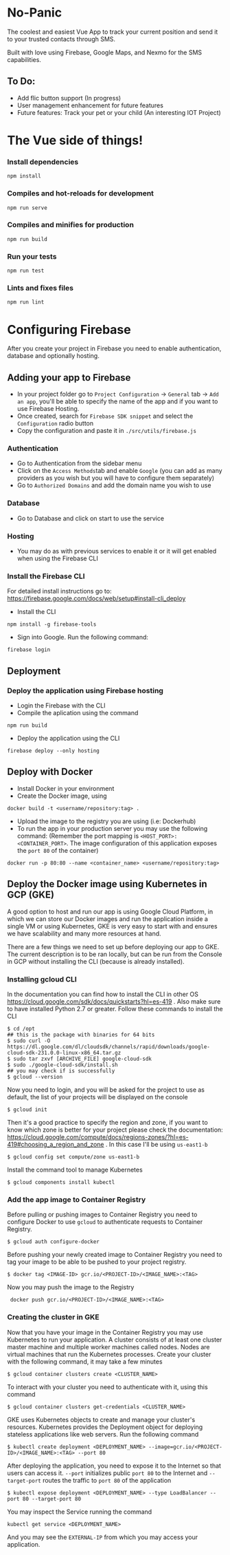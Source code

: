 # No-Panic

The coolest and easiest Vue App to track your current position and send it to your trusted contacts through SMS.

Built with love using Firebase, Google Maps, and Nexmo for the SMS capabilities.

## To Do:

- Add flic button support (In progress)
- User management enhancement for future features
- Future features: Track your pet or your child (An interesting IOT Project)

# The Vue side of things!

### Install dependencies

```
npm install
```

### Compiles and hot-reloads for development

```
npm run serve
```

### Compiles and minifies for production

```
npm run build
```

### Run your tests

```
npm run test
```

### Lints and fixes files

```
npm run lint
```

# Configuring Firebase

After you create your project in Firebase you need to enable authentication, database and optionally hosting.

## Adding your app to Firebase

- In your project folder go to `Project Configuration` -> `General` tab -> `Add an app`, you'll be able to specify the name of the app and if you want to use Firebase Hosting.
- Once created, search for `Firebase SDK snippet` and select the `Configuration` radio button
- Copy the configuration and paste it in `./src/utils/firebase.js`

### Authentication

- Go to Authentication from the sidebar menu
- Click on the `Access Methods`tab and enable `Google` (you can add as many providers as you wish but you will have to configure them separately)
- Go to `Authorized Domains` and add the domain name you wish to use

### Database

- Go to Database and click on start to use the service

### Hosting

- You may do as with previous services to enable it or it will get enabled when using the Firebase CLI

### Install the Firebase CLI

For detailed install instructions go to: https://firebase.google.com/docs/web/setup#install-cli_deploy

- Install the CLI

```
npm install -g firebase-tools
```

- Sign into Google. Run the following command:

```
firebase login
```

## Deployment

### Deploy the application using Firebase hosting

- Login the Firebase with the CLI
- Compile the aplication using the command

```
npm run build
```

- Deploy the application using the CLI

```
firebase deploy --only hosting
```

## Deploy with Docker

- Install Docker in your environment
- Create the Docker image, using

```
docker build -t <username/repository:tag> .
```

- Upload the image to the registry you are using (i.e: Dockerhub)
- To run the app in your production server you may use the following command: (Remember the port mapping is `<HOST_PORT>:<CONTAINER_PORT>`. The image configuration of this application exposes the `port 80` of the container)

```
docker run -p 80:80 --name <container_name> <username/repository:tag>
```

## Deploy the Docker image using Kubernetes in GCP (GKE)

A good option to host and run our app is using Google Cloud Platform, in which we can store our Docker images and run the application inside a single VM or using Kubernetes, GKE is very easy to start with and ensures we have scalability and many more resources at hand.

There are a few things we need to set up before deploying our app to GKE. The current description is to be ran locally, but can be run from the Console in GCP without installing the CLI (because is already installed).

### Installing gcloud CLI

In the documentation you can find how to install the CLI in other OS https://cloud.google.com/sdk/docs/quickstarts?hl=es-419 . Also make sure to have installed Python 2.7 or greater. Follow these commands to install the CLI

```
$ cd /opt
## this is the package with binaries for 64 bits
$ sudo curl -O https://dl.google.com/dl/cloudsdk/channels/rapid/downloads/google-cloud-sdk-231.0.0-linux-x86_64.tar.gz
$ sudo tar zxvf [ARCHIVE_FILE] google-cloud-sdk
$ sudo ./google-cloud-sdk/install.sh
## you may check if is successfully
$ gcloud --version
```

Now you need to login, and you will be asked for the project to use as default, the list of your projects will be displayed on the console

```
$ gcloud init
```

Then it's a good practice to specify the region and zone, if you want to know which zone is better for your project please check the documentation: https://cloud.google.com/compute/docs/regions-zones/?hl=es-419#choosing_a_region_and_zone . In this case I'll be using `us-east1-b`

```
$ gcloud config set compute/zone us-east1-b
```

Install the command tool to manage Kubernetes

```
$ gcloud components install kubectl
```

### Add the app image to Container Registry

Before pulling or pushing images to Container Registry you need to configure Docker to use `gcloud` to authenticate requests to Container Registry.

```
$ gcloud auth configure-docker
```

Before pushing your newly created image to Container Registry you need to tag your image to be able to be pushed to your project registry.

```
$ docker tag <IMAGE-ID> gcr.io/<PROJECT-ID>/<IMAGE_NAME>:<TAG>
```

Now you may push the image to the Registry

```
 docker push gcr.io/<PROJECT-ID>/<IMAGE_NAME>:<TAG>
```

### Creating the cluster in GKE

Now that you have your image in the Container Registry you may use Kubernetes to run your application. A cluster consists of at least one cluster master machine and multiple worker machines called nodes. Nodes are virtual machines that run the Kubernetes processes.
Create your cluster with the following command, it may take a few minutes

```
$ gcloud container clusters create <CLUSTER_NAME>
```

To interact with your cluster you need to authenticate with it, using this command

```
$ gcloud container clusters get-credentials <CLUSTER_NAME>
```

GKE uses Kubernetes objects to create and manage your cluster's resources. Kubernetes provides the Deployment object for deploying stateless applications like web servers. Run the following command

```
$ kubectl create deployment <DEPLOYMENT_NAME> --image=gcr.io/<PROJECT-ID>/<IMAGE_NAME>:<TAG> --port 80
```

After deploying the application, you need to expose it to the Internet so that users can access it. `--port` initializes public `port 80` to the Internet and `--target-port` routes the traffic to `port 80` of the application

```
$ kubectl expose deployment <DEPLOYMENT_NAME> --type LoadBalancer --port 80 --target-port 80
```

You may inspect the Service running the command

```
kubectl get service <DEPLOYMENT_NAME>
```

And you may see the `EXTERNAL-IP` from which you may access your application.
